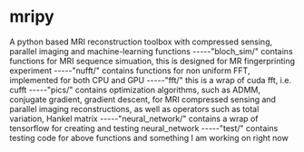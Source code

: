 # mripy
A python based MRI reconstruction toolbox with compressed sensing, parallel imaging and machine-learning functions
-----"bloch_sim/"      contains functions for MRI sequence simuation, this is designed for MR fingerprinting experiment
-----"nufft/"          contains functions for non uniform FFT, implemented for both CPU and GPU
-----"fft/"            this is a wrap of cuda fft, i.e. cufft
-----"pics/"           contains optimization algorithms, such as ADMM, conjugate gradient, gradient descent, for MRI compressed sensing and parallel imaging reconstructions, as well as operators such as total variation, Hankel matrix
-----"neural_network/" contains a wrap of tensorflow for creating and testing neural_network
-----"test/"           contains testing code for above functions and something I am working on right now

